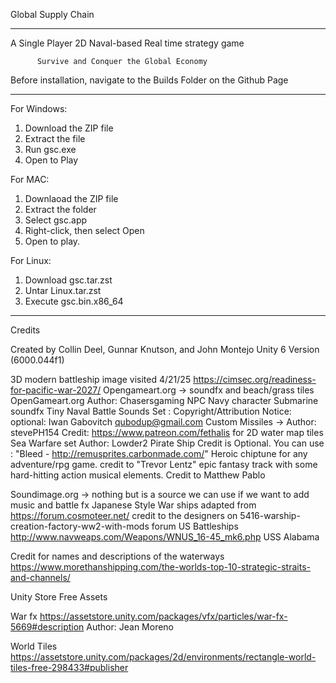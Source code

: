 Global Supply Chain 
******************************************************
A Single Player 2D Naval-based Real time strategy game
          
          Survive and Conquer the Global Economy
Before installation, navigate to the Builds Folder on the Github Page

******************************************************
For Windows:

1. Download the ZIP file
2. Extract the file
3. Run gsc.exe
4. Open to Play

For MAC:

1. Downlaoad the ZIP file
2. Extract the folder
3. Select gsc.app
4. Right-click, then select Open
5. Open to play.

For Linux:

1. Download gsc.tar.zst
2. Untar Linux.tar.zst
3. Execute gsc.bin.x86_64

******************************************************

Credits

Created by Collin Deel, Gunnar Knutson, and John Montejo
Unity 6 Version (6000.044f1)

3D modern battleship image visited 4/21/25 https://cimsec.org/readiness-for-pacific-war-2027/
Opengameart.org -> soundfx and beach/grass tiles
OpenGameart.org Author: Chasersgaming NPC Navy character 
Submarine soundfx 
Tiny Naval Battle Sounds Set : Copyright/Attribution Notice: optional: Iwan Gabovitch <qubodup@gmail.com>
Custom Missiles -> Author: stevePH154
Credit: https://www.patreon.com/fethalis for 2D water map tiles
Sea Warfare set Author: Lowder2
Pirate Ship Credit is Optional. You can use : "Bleed - http://remusprites.carbonmade.com/"
Heroic chiptune for any adventure/rpg game.  credit to "Trevor Lentz" 
epic fantasy track with some hard-hitting action musical elements. Credit to Matthew Pablo


Soundimage.org -> nothing but is a source we can use if we want to add music and battle fx
Japanese Style War ships adapted from https://forum.cosmoteer.net/  credit to the designers on 5416-warship-creation-factory-ww2-with-mods forum
US Battleships http://www.navweaps.com/Weapons/WNUS_16-45_mk6.php USS Alabama

Credit for names and descriptions of the waterways https://www.morethanshipping.com/the-worlds-top-10-strategic-straits-and-channels/

Unity Store Free Assets

War fx https://assetstore.unity.com/packages/vfx/particles/war-fx-5669#description Author: Jean Moreno

World Tiles https://assetstore.unity.com/packages/2d/environments/rectangle-world-tiles-free-298433#publisher

